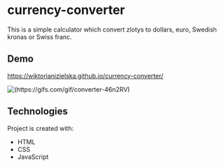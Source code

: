 # currency-converter
This is a simple calculator which convert zlotys to dollars, euro, Swedish kronas or Swiss franc. 
## Demo
https://wiktorianizielska.github.io/currency-converter/

![(https://gifs.com/gif/converter-46n2RV)](https://j.gifs.com/46n2RV.gif)

## Technologies
Project is created with:
- HTML
- CSS
- JavaScript
